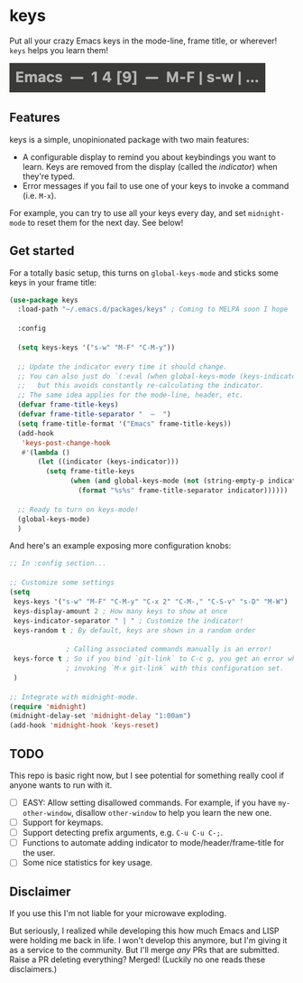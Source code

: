 # keys

Put all your crazy Emacs keys in the mode-line, frame title, or wherever! `keys`
helps you learn them!

![example](./keys-frame-title.jpg)

## Features

keys is a simple, unopinionated package with two main features:

- A configurable display to remind you about keybindings you want to learn. Keys
  are removed from the display (called the *indicator*) when they're typed.
- Error messages if you fail to use one of your keys to invoke a command (i.e.
  `M-x`).

For example, you can try to use all your keys every day, and set `midnight-mode`
to reset them for the next day. See below!

## Get started

For a totally basic setup, this turns on `global-keys-mode` and sticks some keys
in your frame title:

```el
(use-package keys
  :load-path "~/.emacs.d/packages/keys" ; Coming to MELPA soon I hope

  :config

  (setq keys-keys '("s-w" "M-F" "C-M-y"))

  ;; Update the indicator every time it should change.
  ;; You can also just do `(:eval (when global-keys-mode (keys-indicator)))`,
  ;;   but this avoids constantly re-calculating the indicator.
  ;; The same idea applies for the mode-line, header, etc.
  (defvar frame-title-keys)
  (defvar frame-title-separator "  —  ")
  (setq frame-title-format '("Emacs" frame-title-keys))
  (add-hook
   'keys-post-change-hook
   #'(lambda ()
       (let ((indicator (keys-indicator)))
         (setq frame-title-keys
               (when (and global-keys-mode (not (string-empty-p indicator)))
                 (format "%s%s" frame-title-separator indicator))))))

  ;; Ready to turn on keys-mode!
  (global-keys-mode)
  )
```

And here's an example exposing more configuration knobs:

```el
;; In :config section...

;; Customize some settings
(setq
 keys-keys '("s-w" "M-F" "C-M-y" "C-x 2" "C-M-," "C-S-v" "s-D" "M-W")
 keys-display-amount 2 ; How many keys to show at once
 keys-indicator-separator " | " ; Customize the indicator!
 keys-random t ; By default, keys are shown in a random order

              ; Calling associated commands manually is an error!
 keys-force t ; So if you bind `git-link` to C-c g, you get an error when
              ; invoking `M-x git-link` with this configuration set.
 )

;; Integrate with midnight-mode.
(require 'midnight)
(midnight-delay-set 'midnight-delay "1:00am")
(add-hook 'midnight-hook 'keys-reset)
```

## TODO

This repo is basic right now, but I see potential for something really cool if
anyone wants to run with it.

- [ ] EASY: Allow setting disallowed commands. For example, if you have
      `my-other-window`, disallow `other-window` to help you learn the new one.
- [ ] Support for keymaps.
- [ ] Support detecting prefix arguments, e.g. `C-u C-u C-;`.
- [ ] Functions to automate adding indicator to mode/header/frame-title for the
      user.
- [ ] Some nice statistics for key usage.

## Disclaimer

If you use this I'm not liable for your microwave exploding.

But seriously, I realized while developing this how much Emacs and LISP were
holding me back in life. I won't develop this anymore, but I'm giving it as a
service to the community. But I'll merge *any* PRs that are submitted. Raise a
PR deleting everything? Merged! (Luckily no one reads these disclaimers.)
